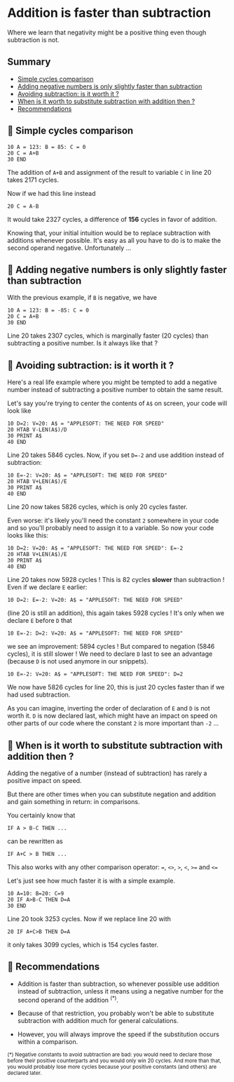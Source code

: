 # Addition is faster than subtraction
Where we learn that negativity might be a positive thing even though subtraction is not.
## Summary
* [Simple cycles comparison](#-simple-cycles-comparison)
* [Adding negative numbers is only slightly faster than subtraction](#-adding-negative-numbers-is-only-slightly-faster-than-subtraction)
* [Avoiding subtraction: is it worth it ?](#-avoiding-subtraction-is-it-worth-it-)
* [When is it worth to substitute subtraction with addition then ?](#-when-is-it-worth-to-substitute-subtraction-with-addition-then-)
* [Recommendations](#-recommendations)

## 🍎 Simple cycles comparison

```basic
10 A = 123: B = 85: C = 0
20 C = A+B
30 END
```

The addition of ``A+B`` and assignment of the result to variable ``C`` in line 20 takes 2171 cycles.

Now if we had this line instead

```basic
20 C = A-B
```

It would take 2327 cycles, a difference of **156** cycles in favor of addition.

Knowing that, your initial intuition would be to replace subtraction with additions whenever possible. It's easy as all you have to do is to make the second operand negative. Unfortunately ...

## 🍎 Adding negative numbers is only slightly faster than subtraction

With the previous example, if `B` is negative, we have

```basic
10 A = 123: B = -85: C = 0
20 C = A+B
30 END
```

Line 20 takes 2307 cycles, which is marginally faster (20 cycles) than subtracting a positive number. Is it always like that ?

## 🍎 Avoiding subtraction: is it worth it ?

Here's a real life example where you might be tempted to add a negative number instead of subtracting a positive number to obtain the same result.

Let's say you're trying to center the contents of ```A$``` on screen, your code will look like

```basic
10 D=2: V=20: A$ = "APPLESOFT: THE NEED FOR SPEED"
20 HTAB V-LEN(A$)/D
30 PRINT A$
40 END
```

Line 20 takes 5846 cycles. Now, if you set `D=-2` and use addition instead of subtraction:

```basic
10 E=-2: V=20: A$ = "APPLESOFT: THE NEED FOR SPEED"
20 HTAB V+LEN(A$)/E
30 PRINT A$
40 END
```

Line 20 now takes 5826 cycles, which is only 20 cycles faster.

Even worse: it's likely you'll need the constant ``2`` somewhere in your code and so you'll probably need to assign it to a variable. So now your code looks like this:

```basic
10 D=2: V=20: A$ = "APPLESOFT: THE NEED FOR SPEED": E=-2
20 HTAB V+LEN(A$)/E
30 PRINT A$
40 END
```

Line 20 takes now 5928 cycles ! This is 82 cycles **slower** than subtraction ! Even if we declare ``E`` earlier:

```basic
10 D=2: E=-2: V=20: A$ = "APPLESOFT: THE NEED FOR SPEED"
```

(line 20 is still an addition), this again takes 5928 cycles ! It's only when we declare ``E`` before ``D`` that 

```basic
10 E=-2: D=2: V=20: A$ = "APPLESOFT: THE NEED FOR SPEED"
```

we see an improvement: 5894 cycles ! But compared to negation (5846 cycles), it is still slower ! We need to declare ``D`` last to see an advantage (because ``D`` is not used anymore in our snippets).

```basic
10 E=-2: V=20: A$ = "APPLESOFT: THE NEED FOR SPEED": D=2
```

We now have 5826 cycles for line 20, this is just 20 cycles faster than if we had used subtraction.

As you can imagine, inverting the order of declaration of ``E`` and ``D`` is not worth it. ``D`` is now declared last, which might have an impact on speed on other parts of our code where the constant ``2`` is more important than ``-2`` ...

## 🍎 When is it worth to substitute subtraction with addition then ?

Adding the negative of a number (instead of subtraction) has rarely a positive impact on speed. 

But there are other times when you can substitute negation and addition and gain something in return: in comparisons.

You certainly know that

```basic
IF A > B-C THEN ...
```

can be rewritten as

```basic
IF A+C > B THEN ...
```

This also works with any other comparison operator: ``=``, ``<>``, ``>``, `<`, `>=` and `<=`

Let's just see how much faster it is with a simple example.

```basic
10 A=10: B=20: C=9
20 IF A>B-C THEN D=A
30 END
```

Line 20 took 3253 cycles. Now if we replace line 20 with

```basic
20 IF A+C>B THEN D=A
```

it only takes 3099 cycles, which is 154 cycles faster.

## 🍎 Recommendations

* Addition is faster than subtraction, so whenever possible use addition instead of subtraction, unless it means using a negative number for the second operand of the addition <sup>(*)</sup>.

* Because of that restriction, you probably won't be able to substitute subtraction with addition much for general calculations.

* However, you will always improve the speed if the substitution occurs within a comparison.

<sup>(*) Negative constants to avoid subtraction are bad: you would need to declare those before their positive counterparts and you would only win 20 cycles. And more than that, you would probably lose more cycles because your positive constants (and others) are declared later.</sup>
